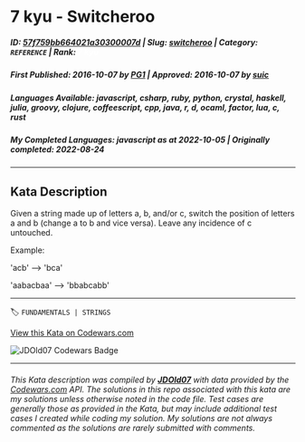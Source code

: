 # 7 kyu - Switcheroo

##### **ID**: [57f759bb664021a30300007d](https://www.codewars.com/kata/57f759bb664021a30300007d) | **Slug**: [switcheroo](https://www.codewars.com/kata/57f759bb664021a30300007d) | **Category**: `REFERENCE` | **Rank**: <span style="color:white">7 kyu</span>

##### **First Published**: 2016-10-07 ***by*** [PG1](https://www.codewars.com/users/PG1) | **Approved**: 2016-10-07 ***by*** [suic](https://www.codewars.com/users/suic)

##### **Languages Available**: javascript, csharp, ruby, python, crystal, haskell, julia, groovy, clojure, coffeescript, cpp, java, r, d, ocaml, factor, lua, c, rust

##### **My Completed Languages**: javascript ***as at*** 2022-10-05 | **Originally completed**: 2022-08-24

---

## Kata Description


Given a string made up of letters a, b, and/or c, switch the position of letters a and b (change a to b and vice versa). Leave any incidence of c untouched.



Example:



'acb' --> 'bca'<br>

'aabacbaa' --> 'bbabcabb'

---


🏷 `FUNDAMENTALS | STRINGS`


[View this Kata on Codewars.com](https://www.codewars.com/kata/57f759bb664021a30300007d)

![](https://www.codewars.com/users/jdold07/badges/large "JDOld07 Codewars Badge")

---

###### *This Kata description was compiled by [**JDOld07**](https://tpstech.dev) with data provided by the [Codewars.com](https://www.codewars.com) API.  The solutions in this repo associated with this kata are my solutions unless otherwise noted in the code file.  Test cases are generally those as provided in the Kata, but may include additional test cases I created while coding my solution.  My solutions are not always commented as the solutions are rarely submitted with comments.*
